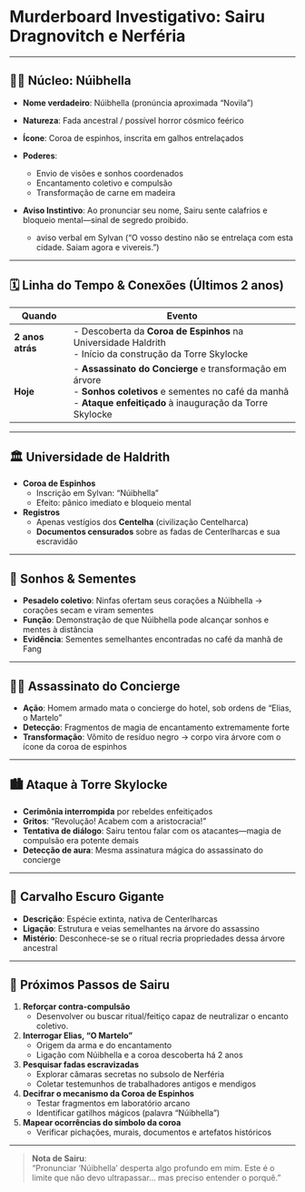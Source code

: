 # Murderboard Investigativo: Sairu Dragnovitch e Nerféria

---

## 🧝‍♀️ Núcleo: Núibhella  
- **Nome verdadeiro**: Núibhella (pronúncia aproximada “Novila”)  
- **Natureza**: Fada ancestral / possível horror cósmico feérico  
- **Ícone**: Coroa de espinhos, inscrita em galhos entrelaçados  
- **Poderes**:  
  - Envio de visões e sonhos coordenados  
  - Encantamento coletivo e compulsão  
  - Transformação de carne em madeira  
  
- **Aviso Instintivo**: Ao pronunciar seu nome, Sairu sente calafrios e bloqueio mental—sinal de segredo proibido.  
	 - aviso verbal em Sylvan (“O vosso destino não se entrelaça com esta cidade. Saiam agora e vivereis.”)  

---

## 🗓️ Linha do Tempo & Conexões (Últimos 2 anos)  
| Quando           | Evento                                                                                                                                                                     |
| ---------------- | -------------------------------------------------------------------------------------------------------------------------------------------------------------------------- |
| **2 anos atrás** | - Descoberta da **Coroa de Espinhos** na Universidade Haldrith<br>- Início da construção da Torre Skylocke                                                                 |
| **Hoje**         | - **Assassinato do Concierge** e transformação em árvore<br>- **Sonhos coletivos** e sementes no café da manhã<br>- **Ataque enfeitiçado** à inauguração da Torre Skylocke |

---

## 🏛️ Universidade de Haldrith  
- **Coroa de Espinhos**  
  - Inscrição em Sylvan: “Núibhella”  
  - Efeito: pânico imediato e bloqueio mental  
- **Registros**  
  - Apenas vestígios dos **Centelha** (civilização Centelharca)  
  - **Documentos censurados** sobre as fadas de Centerlharcas e sua escravidão  

---

## 🌙 Sonhos & Sementes  
- **Pesadelo coletivo**: Ninfas ofertam seus corações a Núibhella → corações secam e viram sementes  
- **Função**: Demonstração de que Núibhella pode alcançar sonhos e mentes à distância  
- **Evidência**: Sementes semelhantes encontradas no café da manhã de Fang  

---

## 🧍‍♂️ Assassinato do Concierge  
- **Ação**: Homem armado mata o concierge do hotel, sob ordens de “Elias, o Martelo”  
- **Detecção**: Fragmentos de magia de encantamento extremamente forte  
- **Transformação**: Vômito de resíduo negro → corpo vira árvore com o ícone da coroa de espinhos  

---

## 🏙️ Ataque à Torre Skylocke  
- **Cerimônia interrompida** por rebeldes enfeitiçados  
- **Gritos**: “Revolução! Acabem com a aristocracia!”  
- **Tentativa de diálogo**: Sairu tentou falar com os atacantes—magia de compulsão era potente demais  
- **Detecção de aura**: Mesma assinatura mágica do assassinato do concierge  

---

## 🌳 Carvalho Escuro Gigante  
- **Descrição**: Espécie extinta, nativa de Centerlharcas  
- **Ligação**: Estrutura e veias semelhantes na árvore do assassino  
- **Mistério**: Desconhece-se se o ritual recria propriedades dessa árvore ancestral  

---

## 📌 Próximos Passos de Sairu  
1. **Reforçar contra-compulsão**  
   - Desenvolver ou buscar ritual/feitiço capaz de neutralizar o encanto coletivo.  
2. **Interrogar Elias, “O Martelo”**  
   - Origem da arma e do encantamento  
   - Ligação com Núibhella e a coroa descoberta há 2 anos  
3. **Pesquisar fadas escravizadas**  
   - Explorar câmaras secretas no subsolo de Nerféria  
   - Coletar testemunhos de trabalhadores antigos e mendigos  
4. **Decifrar o mecanismo da Coroa de Espinhos**  
   - Testar fragmentos em laboratório arcano  
   - Identificar gatilhos mágicos (palavra “Núibhella”)  
5. **Mapear ocorrências do símbolo da coroa**  
   - Verificar pichações, murais, documentos e artefatos históricos  

---

> **Nota de Sairu**:  
> “Pronunciar ‘Núibhella’ desperta algo profundo em mim. Este é o limite que não devo ultrapassar… mas preciso entender o porquê.”  
